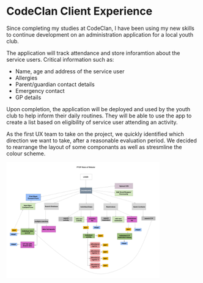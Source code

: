 # CodeClan Client Experience

Since completing my studies at CodeClan, I have been using my new skills to continue development on an administration application for a local youth club.

The application will track attendance and store inforamtion about the service users. Critical information such as:

- Name, age and address of the service user
- Allergies
- Parent/guardian contact details
- Emergency contact
- GP details

Upon completion, the application will be deployed and used by the youth club to help inform their daily routines. They will be able to use the app to create a list based on eligibility of service user attending an activity.

As the first UX team to take on the project, we quickly identified which direction we want to take, after a reasonable evaluation period. We decided to rearrange the layout of some componants as well as stresmline the colour scheme.

<img src="./assets/vision-refactor-pycp.png" alt="Vision of refactor diagram" width="400" align="left"/>

